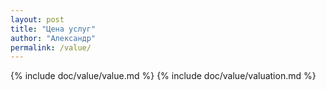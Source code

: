 ```yaml
---
layout: post
title: "Цена услуг"
author: "Александр"
permalink: /value/
---
```

{% include doc/value/value.md %}
{% include doc/value/valuation.md %}
